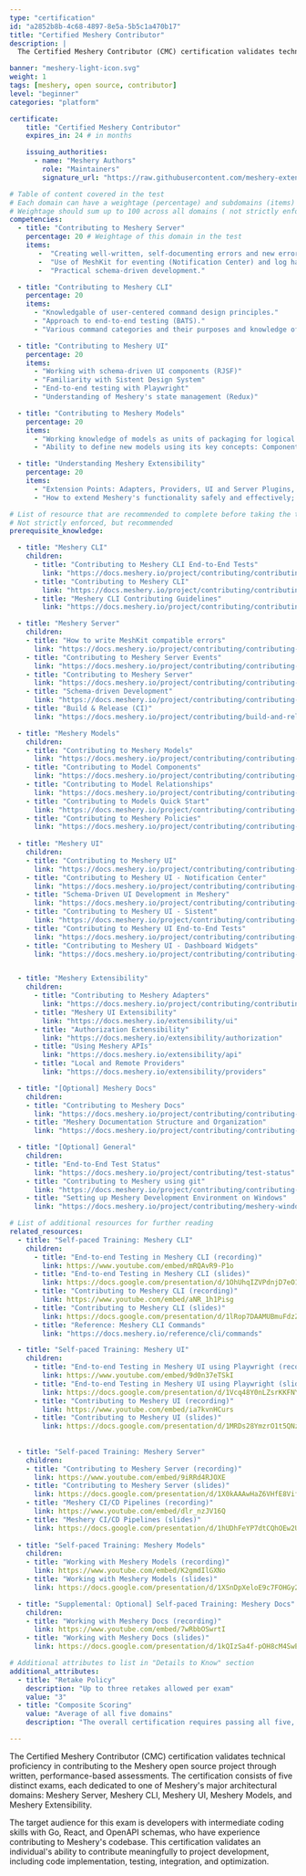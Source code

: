 ```yaml
---
type: "certification"
id: "a2852b8b-4c68-4897-8e5a-5b5c1a470b17"
title: "Certified Meshery Contributor"
description: |
  The Certified Meshery Contributor (CMC) certification validates technical proficiency in contributing to the Meshery open source project through written assessments. 

banner: "meshery-light-icon.svg"
weight: 1
tags: [meshery, open source, contributor]
level: "beginner"
categories: "platform"

certificate:
    title: "Certified Meshery Contributor"
    expires_in: 24 # in months

    issuing_authorities:
      - name: "Meshery Authors"
        role: "Maintainers"
        signature_url: "https://raw.githubusercontent.com/meshery-extensions/meshery-academy/6843c0074f73932274864aa68773ab605fd69ef3/static/c5ada327-8a58-4c8a-b9fa-51b95696488c/images/meshery-authors.svg"

# Table of content covered in the test
# Each domain can have a weightage (percentage) and subdomains (items)
# Weightage should sum up to 100 across all domains ( not strictly enforced, but recommended )
competencies:
  - title: "Contributing to Meshery Server"
    percentage: 20 # Weightage of this domain in the test
    items: 
       -  "Creating well-written, self-documenting errors and new error codes."
       -  "Use of MeshKit for eventing (Notification Center) and log handling."
       -  "Practical schema-driven development."

  - title: "Contributing to Meshery CLI"
    percentage: 20
    items:
      - "Knowledgable of user-centered command design principles."
      - "Approach to end-to-end testing (BATS)."
      - "Various command categories and their purposes and knowledge of Cobra (Go)."

  - title: "Contributing to Meshery UI"
    percentage: 20
    items:
      - "Working with schema-driven UI components (RJSF)"
      - "Familiarity with Sistent Design System"
      - "End-to-end testing with Playwright"
      - "Understanding of Meshery's state management (Redux)"

  - title: "Contributing to Meshery Models"
    percentage: 20
    items:
      - "Working knowledge of models as units of packaging for logical objects that defines the structure and behavior of elements under management."
      - "Ability to define new models using its key concepts: Components, Relationships, and Connections."

  - title: "Understanding Meshery Extensibility"
    percentage: 20
    items:
      - "Extension Points: Adapters, Providers, UI and Server Plugins, and APIs."
      - "How to extend Meshery's functionality safely and effectively; best practices and patterns for building and maintaining extensions."

# List of resource that are recommended to complete before taking the test
# Not strictly enforced, but recommended
prerequisite_knowledge:

  - title: "Meshery CLI"
    children:
      - title: "Contributing to Meshery CLI End-to-End Tests"
        link: "https://docs.meshery.io/project/contributing/contributing-cli-tests"
      - title: "Contributing to Meshery CLI"
        link: "https://docs.meshery.io/project/contributing/contributing-cli"
      - title: "Meshery CLI Contributing Guidelines"
        link: "https://docs.meshery.io/project/contributing/contributing-cli-guide"

  - title: "Meshery Server"
    children:
    - title: "How to write MeshKit compatible errors"
      link: "https://docs.meshery.io/project/contributing/contributing-error"
    - title: "Contributing to Meshery Server Events"
      link: "https://docs.meshery.io/project/contributing/contributing-server-events"
    - title: "Contributing to Meshery Server"
      link: "https://docs.meshery.io/project/contributing/contributing-server"
    - title: "Schema-driven Development"
      link: "https://docs.meshery.io/project/contributing/contributing-schemas"
    - title: "Build & Release (CI)"
      link: "https://docs.meshery.io/project/contributing/build-and-release"

  - title: "Meshery Models"
    children:
    - title: "Contributing to Meshery Models"
      link: "https://docs.meshery.io/project/contributing/contributing-models"
    - title: "Contributing to Model Components"
      link: "https://docs.meshery.io/project/contributing/contributing-components"
    - title: "Contributing to Model Relationships"
      link: "https://docs.meshery.io/project/contributing/contributing-relationships"
    - title: "Contributing to Models Quick Start"
      link: "https://docs.meshery.io/project/contributing/contributing-models-quick-start"
    - title: "Contributing to Meshery Policies"
      link: "https://docs.meshery.io/project/contributing/contributing-policies"
  
  - title: "Meshery UI"
    children:
    - title: "Contributing to Meshery UI"
      link: "https://docs.meshery.io/project/contributing/contributing-ui"
    - title: "Contributing to Meshery UI - Notification Center"
      link: "https://docs.meshery.io/project/contributing/contributing-ui-notification-center"
    - title: "Schema-Driven UI Development in Meshery"
      link: "https://docs.meshery.io/project/contributing/contributing-ui-schemas"
    - title: "Contributing to Meshery UI - Sistent"
      link: "https://docs.meshery.io/project/contributing/contributing-ui-sistent"
    - title: "Contributing to Meshery UI End-to-End Tests"
      link: "https://docs.meshery.io/project/contributing/contributing-ui-tests"
    - title: "Contributing to Meshery UI - Dashboard Widgets"
      link: "https://docs.meshery.io/project/contributing/contributing-ui-widgets"


  - title: "Meshery Extensibility"
    children:
      - title: "Contributing to Meshery Adapters"
        link: "https://docs.meshery.io/project/contributing/contributing-adapters"
      - title: "Meshery UI Extensibility"
        link: "https://docs.meshery.io/extensibility/ui"
      - title: "Authorization Extensibility"
        link: "https://docs.meshery.io/extensibility/authorization"
      - title: "Using Meshery APIs"
        link: "https://docs.meshery.io/extensibility/api"
      - title: "Local and Remote Providers"
        link: "https://docs.meshery.io/extensibility/providers"

  - title: "[Optional] Meshery Docs"
    children:
    - title: "Contributing to Meshery Docs"
      link: "https://docs.meshery.io/project/contributing/contributing-docs"
    - title: "Meshery Documentation Structure and Organization"
      link: "https://docs.meshery.io/project/contributing/contributing-docs-structure"

  - title: "[Optional] General"
    children:
    - title: "End-to-End Test Status"
      link: "https://docs.meshery.io/project/contributing/test-status"
    - title: "Contributing to Meshery using git"
      link: "https://docs.meshery.io/project/contributing/contributing-gitflow"
    - title: "Setting up Meshery Development Environment on Windows"
      link: "https://docs.meshery.io/project/contributing/meshery-windows"

# List of additional resources for further reading 
related_resources:
  - title: "Self-paced Training: Meshery CLI"
    children:
      - title: "End-to-end Testing in Meshery CLI (recording)"
        link: https://www.youtube.com/embed/mRQAvR9-P1o
      - title: "End-to-end Testing in Meshery CLI (slides)"
        link: https://docs.google.com/presentation/d/1OhUhqIZVPdnjD7eO1ppeXVvTa-P2lIcdCXHncTOX_XE/edit?usp=sharing
      - title: "Contributing to Meshery CLI (recording)"
        link: https://www.youtube.com/embed/aNR_1h1Pisg
      - title: "Contributing to Meshery CLI (slides)"
        link: https://docs.google.com/presentation/d/1lRop7DAAMUBmuFdzZK25LdQrkLG08eVsXEaDrauP3S8/edit?usp=sharing
      - title: "Reference: Meshery CLI Commands"
        link: "https://docs.meshery.io/reference/cli/commands"

  - title: "Self-paced Training: Meshery UI"
    children:
      - title: "End-to-end Testing in Meshery UI using Playwright (recording)"
        link: https://www.youtube.com/embed/9d0n37eTSkI
      - title: "End-to-end Testing in Meshery UI using Playwright (slides)"
        link: https://docs.google.com/presentation/d/1Vcq48Y0nLZsrKKFNYBJ5fm9bIcb2m6ZnYxq2azn6nlM/edit?slide=id.g35936fe4c88_0_0#slide=id.g35936fe4c88_0_0
      - title: "Contributing to Meshery UI (recording)"
        link: https://www.youtube.com/embed/ia7kvnHCurs
      - title: "Contributing to Meshery UI (slides)"
        link: https://docs.google.com/presentation/d/1MRDs28YmzrO1t5QNz7WTp50ukCz6fB2p3awZz63HJmA/edit?slide=id.g34811bf5022_0_3#slide=id.g34811bf5022_0_3
  
  
  - title: "Self-paced Training: Meshery Server"
    children:
    - title: "Contributing to Meshery Server (recording)"
      link: https://www.youtube.com/embed/9iRRd4RJOXE
    - title: "Contributing to Meshery Server (slides)"
      link: https://docs.google.com/presentation/d/1X0kAAAwHaZ6VHfE8VifWSW5nOdid7GC9L0zcZFP9dac/edit?slide=id.g34811bf5022_0_3#slide=id.g34811bf5022_0_3
    - title: "Meshery CI/CD Pipelines (recording)"
      link: https://www.youtube.com/embed/dlr_nzJV16Q
    - title: "Meshery CI/CD Pipelines (slides)"
      link: https://docs.google.com/presentation/d/1hUDhFeYP7dtCQhOEw2U_wQ-G718Y2e5iU3drMDOdIws/edit?usp=sharing
  
  - title: "Self-paced Training: Meshery Models"
    children:
    - title: "Working with Meshery Models (recording)"
      link: https://www.youtube.com/embed/K2gmdIlGXNo
    - title: "Working with Meshery Models (slides)"
      link: https://docs.google.com/presentation/d/1XSnDpXeloE9c7FOHGy2l82YbykHl49njUN1RgFoe_ac/edit?usp=sharing

  - title: "Supplemental: Optional] Self-paced Training: Meshery Docs"
    children:
    - title: "Working with Meshery Docs (recording)"
      link: https://www.youtube.com/embed/7wRbbOSwrtI
    - title: "Working with Meshery Docs (slides)"
      link: https://docs.google.com/presentation/d/1kQIzSa4f-pOH8cM4SwEdbFZGI_SXVyyhc9zUZPB7bsI/edit?usp=sharing

# Additional attributes to list in "Details to Know" section
additional_attributes: 
  - title: "Retake Policy"
    description: "Up to three retakes allowed per exam"
    value: "3"
  - title: "Composite Scoring"
    value: "Average of all five domains"
    description: "The overall certification requires passing all five, with each domain weighted at 20% toward a holistic score for recertification tracking."

---
```

The Certified Meshery Contributor (CMC) certification validates technical proficiency in contributing to the Meshery open source project through written, performance-based assessments. The certification consists of five distinct exams, each dedicated to one of Meshery's major architectural domains: Meshery Server, Meshery CLI, Meshery UI, Meshery Models, and Meshery Extensibility.

The target audience for this exam is developers with intermediate coding skills with Go, React, and OpenAPI schemas, who have experience contributing to Meshery's codebase. This certification validates an individual's ability to contribute meaningfully to project development, including code implementation, testing, integration, and optimization.